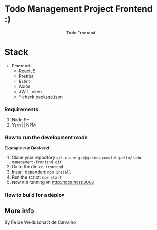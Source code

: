 # Todo Management Project Frontend :)

<p align="center">
Todo Frontend


# Stack

- Frontend
  - ReactJS
  - Prettier
  - Eslint
  - Axios
  - JWT Token
  - \* [check package.json](/frontend/package.json)

### Requirements

1. Node 9+
2. Yarn || NPM

### How to run the development mode
<step-by-step>

**Example run Backend:**
1. Clone your repository `git clone git@github.com:felipefln/todo-management-frontend.git`
2. Go to the dir: `cd frontend`
3. Install dependen: `npm install`
4. Run the script: `npm start`
5. Now it's running on [http://localhost:3000](http://localhost:3000)


### How to build for a deploy

<step-by-step>


## More info

By Felipe Weiduschadt de Carvalho
